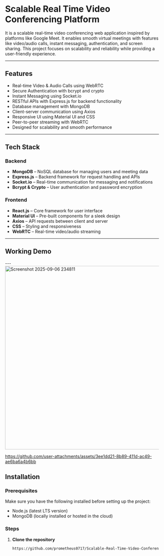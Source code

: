 # Scalable Real Time Video Conferencing Platform 


It is a scalable real-time video conferencing web application inspired by platforms like Google Meet. It enables smooth virtual meetings with features like video/audio calls, instant messaging, authentication, and screen sharing. This project focuses on scalability and reliability while providing a user-friendly experience.

---

## Features

- Real-time Video & Audio Calls using WebRTC  
- Secure Authentication with bcrypt and crypto  
- Instant Messaging using Socket.io  
- RESTful APIs with Express.js for backend functionality  
- Database management with MongoDB  
- Client-server communication using Axios  
- Responsive UI using Material UI and CSS  
- Peer-to-peer streaming with WebRTC  
- Designed for scalability and smooth performance  

---

## Tech Stack

### Backend
- **MongoDB** – NoSQL database for managing users and meeting data  
- **Express.js** – Backend framework for request handling and APIs  
- **Socket.io** – Real-time communication for messaging and notifications  
- **Bcrypt & Crypto** – User authentication and password encryption  

### Frontend
- **React.js** – Core framework for user interface  
- **Material UI** – Pre-built components for a sleek design  
- **Axios** – API requests between client and server  
- **CSS** – Styling and responsiveness  
- **WebRTC** – Real-time video/audio streaming  

---
## Working Demo

---<img width="1358" height="600" alt="Screenshot 2025-09-06 234811" src="https://github.com/user-attachments/assets/528dec76-32e1-4007-95fd-bb22d8a4263d" />

https://github.com/user-attachments/assets/3ee1dd21-8b89-411d-ac49-ae6ba6a4b6bb


## Installation

### Prerequisites  
Make sure you have the following installed before setting up the project:

- Node.js (latest LTS version)  
- MongoDB (locally installed or hosted in the cloud)

### Steps

1. **Clone the repository**

   ```bash
   https://github.com/prometheus0717/Scalable-Real-Time-Video-Conferencing-Platform-HCL-GUVI-Project-3.git

